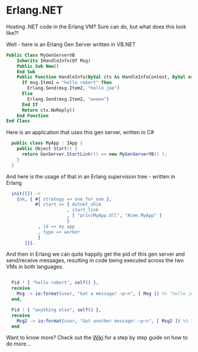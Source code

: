 Erlang.NET
===

Hosting .NET code in the Erlang VM? Sure can do, but what does this look like?!

Well - here is an Erlang Gen Server written in VB.NET

```vb
Public Class MyGenServerVB
    Inherits IHandleInfo(Of Msg)
    Public Sub New()
    End Sub
    Public Function HandleInfo(ByVal ctx As HandleInfoContext, ByVal msg As Msg) As HandleInfoResult
      If msg.Item1 = "hello robert" Then
        Erlang.Send(msg.Item2, "hello joe")
      Else
        Erlang.Send(msg.Item2, "weeee")
      End If
      Return ctx.NoReply()
    End Function
End Class
```

Here is an application that uses this gen server, written in C#


```csharp
  public class MyApp : IApp {
    public Object Start() {
      return GenServer.StartLink(() => new MyGenServerVB() );
    }
  }
```


And here is the usage of that in an Erlang supervision tree - written in Erlang


```erlang
  init([]) ->
    {ok, { #{ strategy => one_for_one }, 
           #{ start => { dotnet_shim
                       , start_link
                       , [ "priv/MyApp.dll", "Acme.MyApp" ]
                       }
            , id => my_app
            , type => worker
            }
       ]}}.
```


And then in Erlang we can quite happily get the pid of this gen server and send/receive messages, resulting in code being executed across the two VMs in both languages.

```erlang

  Pid ! { "hello robert", self() },
  receive 
    Msg -> io:format(user, "Got a message! ~p~n", [ Msg ]) %% "hello joe
  end,

  Pid ! { "anything else", self() },
  receive 
    Msg2 -> io:format(user, "Got another message! ~p~n", [ Msg2 ]) %% "weeeeee
  end

```

Want to know more? Check out the [Wiki](https://github.com/robashton/erlang.net/wiki/Getting-Started) for a step by step guide on how to do more...
